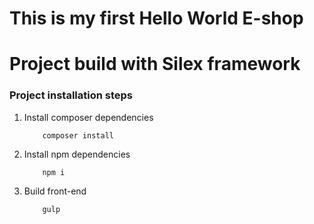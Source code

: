 This is my first Hello World E-shop
===================================

# Project build with Silex framework

### Project installation steps

1. Install composer dependencies

    ```
        composer install
    ```

2. Install npm dependencies

    ```
        npm i
    ```

3. Build front-end

    ```
        gulp
    ```
    